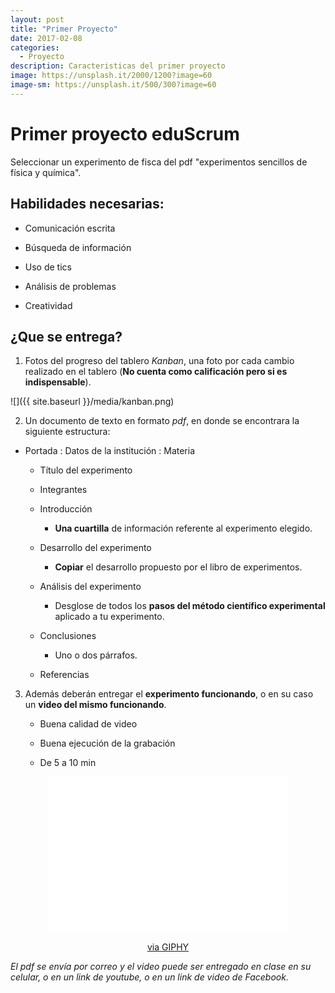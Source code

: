 ```yaml
---
layout: post
title: "Primer Proyecto"
date: 2017-02-08
categories:
  - Proyecto
description: Caracteristicas del primer proyecto
image: https://unsplash.it/2000/1200?image=60
image-sm: https://unsplash.it/500/300?image=60
---
```


Primer proyecto eduScrum
========================

Seleccionar un experimento de fisca del pdf "experimentos sencillos de física y
química".

Habilidades necesarias:
-----------------------
- Comunicación escrita

- Búsqueda de información

- Uso de tics

- Análisis de problemas

- Creatividad


¿Que se entrega?
---------------

1. Fotos del progreso del tablero *Kanban*, una foto por cada cambio realizado
    en el tablero (**No cuenta como calificación pero si es indispensable**).

![]({{ site.baseurl }}/media/kanban.png)


2. Un documento de texto en formato *pdf*, en donde se encontrara la siguiente
    estructura:

- Portada
 : Datos de la institución
 : Materia

    -   Título del experimento

    -   Integrantes

    -   Introducción

        -   **Una cuartilla** de información referente al experimento elegido.

    -   Desarrollo del experimento

        -   **Copiar** el desarrollo propuesto por el libro de experimentos.

    -   Análisis del experimento

        -   Desglose de todos los **pasos del método científico experimental**
            aplicado a tu experimento.

    -   Conclusiones

        -   Uno o dos párrafos.

    -   Referencias

3.  Además deberán entregar el **experimento funcionando**, o en su caso un
    **video del mismo funcionando**.

    -   Buena calidad de video

    -   Buena ejecución de la grabación

    -   De 5 a 10 min

<center>
<iframe src="//giphy.com/embed/A4mD1kXyChBgQ?html5=true" width="380" height="250" frameBorder="0" class="giphy-embed" allowFullScreen></iframe><p><a href="http://giphy.com/gifs/fail-beer-truck-A4mD1kXyChBgQ">via GIPHY</a></p>
</center>

*El pdf se envía por correo y el video puede ser entregado en clase en su
celular, o en un link de youtube, o en un link de video de Facebook.*


